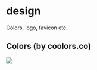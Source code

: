 # design
Colors, logo, favicon etc.

## Colors (by coolors.co)

[![](https://raw.githubusercontent.com/GhitaB/design/master/images/colors.png)](https://coolors.co/5bc0eb-fde74c-9bc53d-c3423f-211a1e)
